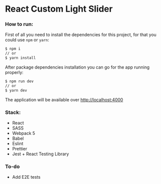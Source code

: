 # React Custom Light Slider

### How to run:

First of all you need to install the dependencies for this project, for that you could use `npm` or `yarn`:

```sh
$ npm i
// or
$ yarn install
```

After package dependencies installation you can go for the app running properly:

```sh
$ npm run dev
// or
$ yarn dev
```

The application will be available over <http://localhost:4000>

### Stack:

- React
- SASS
- Webpack 5
- Babel
- Eslint
- Prettier
- Jest + React Testing Library

### To-do

- Add E2E tests
